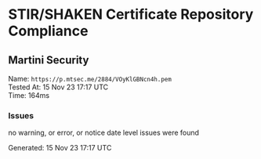 # STIR/SHAKEN Certificate Repository Compliance

## Martini Security

Name: `https://p.mtsec.me/2884/VOyKlGBNcn4h.pem`\
Tested At: 15 Nov 23 17:17 UTC\
Time: 164ms

### Issues

no warning, or error, or notice date level issues were found

Generated: 15 Nov 23 17:17 UTC